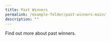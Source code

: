 ```yaml
---
title: Past Winners
permalink: /example-folder/past-winners-main/
description: ""
---
```

Find out more about past winners.